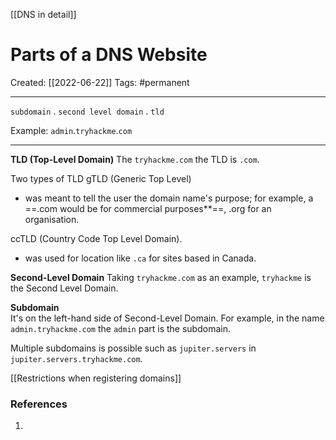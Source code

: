 [[DNS in detail]]

# Parts of a DNS Website
Created:  [[2022-06-22]]
Tags: #permanent  

---
`subdomain` . `second level domain` . `tld`

Example: `admin`.`tryhackme`.`com`

---
**TLD (Top-Level Domain)**
The `tryhackme.com` the TLD is `.com`. 

Two types of TLD
gTLD (Generic Top Level) 
- was meant to tell the user the domain name's purpose; for example, a ==.com would be for commercial purposes**==, .org for an organisation.

ccTLD (Country Code Top Level Domain). 
- was used for location like `.ca` for sites based in Canada.



**Second-Level Domain**
Taking `tryhackme.com` as an example, `tryhackme` is the Second Level Domain. 



**Subdomain**  
It's on the left-hand side of Second-Level Domain. For example, in the name `admin.tryhackme.com` the `admin` part is the subdomain. 

Multiple subdomains is possible such as `jupiter.servers`  in `jupiter.servers.tryhackme.com`.



[[Restrictions when registering domains]]












### References
1. 